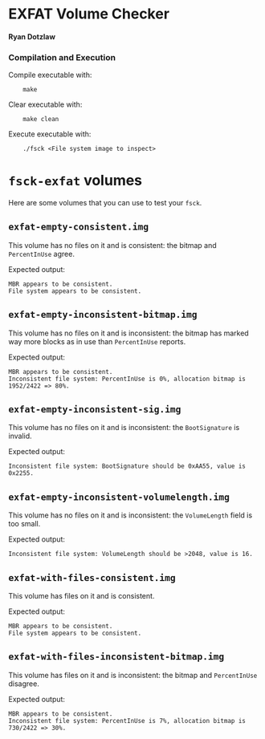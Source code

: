 # EXFAT Volume Checker
#### Ryan Dotzlaw

### Compilation and Execution

Compile executable with:

        make

Clear executable with:

        make clean

Execute executable with:

        ./fsck <File system image to inspect>


`fsck-exfat` volumes
====================

Here are some volumes that you can use to test your `fsck`.

`exfat-empty-consistent.img`
----------------------------

This volume has no files on it and is consistent: the bitmap and `PercentInUse`
agree.

Expected output:

```
MBR appears to be consistent.
File system appears to be consistent.
```

`exfat-empty-inconsistent-bitmap.img`
-------------------------------------

This volume has no files on it and is inconsistent: the bitmap has marked way
more blocks as in use than `PercentInUse` reports.

Expected output:

```
MBR appears to be consistent.
Inconsistent file system: PercentInUse is 0%, allocation bitmap is 1952/2422 => 80%.
```

`exfat-empty-inconsistent-sig.img`
----------------------------------

This volume has no files on it and is inconsistent: the `BootSignature` is
invalid.

Expected output:

```
Inconsistent file system: BootSignature should be 0xAA55, value is 0x2255.
```

`exfat-empty-inconsistent-volumelength.img`
-------------------------------------------

This volume has no files on it and is inconsistent: the `VolumeLength` field is
too small.

Expected output:

```
Inconsistent file system: VolumeLength should be >2048, value is 16.
```

`exfat-with-files-consistent.img`
---------------------------------

This volume has files on it and is consistent.

Expected output:

```
MBR appears to be consistent.
File system appears to be consistent.
```

`exfat-with-files-inconsistent-bitmap.img`
-----------------------------------

This volume has files on it and is inconsistent: the bitmap and `PercentInUse`
disagree.

Expected output:

```
MBR appears to be consistent.
Inconsistent file system: PercentInUse is 7%, allocation bitmap is 730/2422 => 30%.
```

